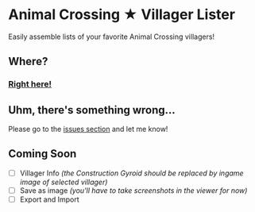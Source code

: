 # Animal Crossing ★ Villager Lister
Easily assemble lists of your favorite Animal Crossing villagers!

## Where?
### [**Right here!**](https://maxzilla60.github.io/AC-Lister/)

## Uhm, there's something wrong...
Please go to the [issues section](https://github.com/Maxzilla60/AC-Lister/issues) and let me know!

## Coming Soon
- [ ] Villager Info *(the Construction Gyroid should be replaced by ingame image of selected villager)*
- [ ] Save as image *(you'll have to take screenshots in the viewer for now)*
- [ ] Export and Import